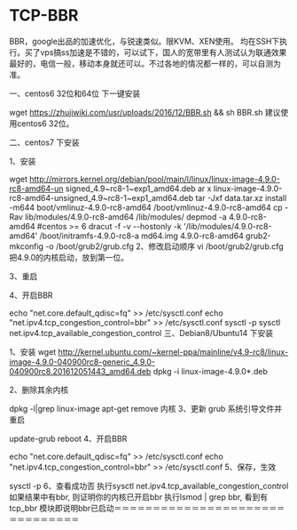 # TCP-BBR

BBR，google出品的加速优化，与锐速类似。限KVM、XEN使用。
均在SSH下执行。买了vps搞ss加速是不错的，可以试下，国人的宽带里有人测试认为联通效果最好的，电信一般，移动本身就还可以。不过各地的情况都一样的，可以自测为准。

一、centos6 32位和64位 下一键安装

wget https://zhujiwiki.com/usr/uploads/2016/12/BBR.sh && sh BBR.sh
建议使用centos6 32位。

二、centos7 下安装

1、安装

wget http://mirrors.kernel.org/debian/pool/main/l/linux/linux-image-4.9.0-rc8-amd64-un
signed_4.9~rc8-1~exp1_amd64.deb
ar x linux-image-4.9.0-rc8-amd64-unsigned_4.9~rc8-1~exp1_amd64.deb
tar -Jxf data.tar.xz
install -m644 boot/vmlinuz-4.9.0-rc8-amd64 /boot/vmlinuz-4.9.0-rc8-amd64
cp -Rav lib/modules/4.9.0-rc8-amd64 /lib/modules/
depmod -a 4.9.0-rc8-amd64
#centos >= 6
dracut -f -v --hostonly -k '/lib/modules/4.9.0-rc8-amd64'  /boot/initramfs-4.9.0-rc8-a
md64.img 4.9.0-rc8-amd64
grub2-mkconfig -o /boot/grub2/grub.cfg
2、修改启动顺序
vi /boot/grub2/grub.cfg
把4.9.0的内核启动，放到第一位。

3、重启

4、开启BBR

echo "net.core.default_qdisc=fq" >> /etc/sysctl.conf
echo "net.ipv4.tcp_congestion_control=bbr" >> /etc/sysctl.conf
sysctl -p
sysctl net.ipv4.tcp_available_congestion_control
三、Debian8/Ubuntu14 下安装

1、安装
wget http://kernel.ubuntu.com/~kernel-ppa/mainline/v4.9-rc8/linux-image-4.9.0-040900rc8-generic_4.9.0-040900rc8.201612051443_amd64.deb
dpkg -i linux-image-4.9.0*.deb

2、删除其余内核

dpkg -l|grep linux-image 
apt-get remove 内核
3、更新 grub 系统引导文件并重启

update-grub
reboot
4、开启BBR

echo "net.core.default_qdisc=fq" >> /etc/sysctl.conf
echo "net.ipv4.tcp_congestion_control=bbr" >> /etc/sysctl.conf
5、保存，生效

sysctl -p
6、查看成功否
执行sysctl net.ipv4.tcp_available_congestion_control
如果结果中有bbr, 则证明你的内核已开启bbr
执行lsmod | grep bbr, 看到有 tcp_bbr 模块即说明bbr已启动＝＝＝＝＝＝＝＝＝＝＝＝＝＝＝＝＝＝＝＝＝＝＝＝＝＝＝＝＝＝＝
